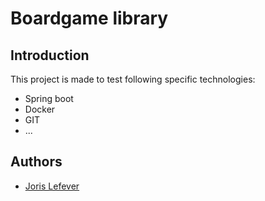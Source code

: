 # Boardgame library

## Introduction

This project is made to test following specific technologies:

- Spring boot
- Docker
- GIT
- ...

## Authors

- [Joris Lefever](https://github.com/JLEFE1)
